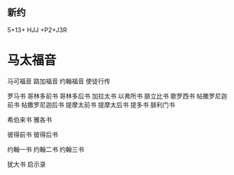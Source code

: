 

## 新约
5+13+ 
HJJ +P2+J3R
# 马太福音
马可福音
路加福音
约翰福音
使徒行传

罗马书
哥林多前书
哥林多后书
加拉太书
以弗所书
腓立比书
歌罗西书
帖撒罗尼迦前书
帖撒罗尼迦后书
提摩太前书
提摩太后书
提多书
腓利门书

希伯来书
雅各书

彼得前书
彼得后书

约翰一书
约翰二书
约翰三书

犹大书
启示录